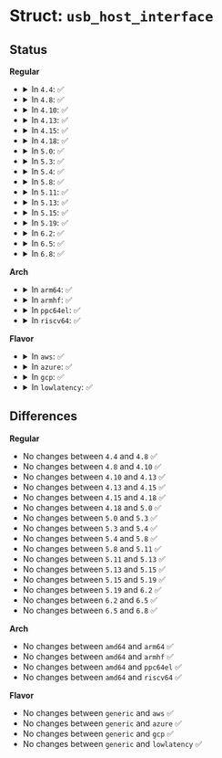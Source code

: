 # Struct: <code>usb_host_interface</code>

## Status
<b>Regular</b>
<ul>
<li>
<details>
<summary>In <code>4.4</code>: ✅</summary>

```c
struct usb_host_interface {
    struct usb_interface_descriptor desc;
    int extralen;
    unsigned char *extra;
    struct usb_host_endpoint *endpoint;
    char *string;
};
```
</details>
</li>
<li>
<details>
<summary>In <code>4.8</code>: ✅</summary>

```c
struct usb_host_interface {
    struct usb_interface_descriptor desc;
    int extralen;
    unsigned char *extra;
    struct usb_host_endpoint *endpoint;
    char *string;
};
```
</details>
</li>
<li>
<details>
<summary>In <code>4.10</code>: ✅</summary>

```c
struct usb_host_interface {
    struct usb_interface_descriptor desc;
    int extralen;
    unsigned char *extra;
    struct usb_host_endpoint *endpoint;
    char *string;
};
```
</details>
</li>
<li>
<details>
<summary>In <code>4.13</code>: ✅</summary>

```c
struct usb_host_interface {
    struct usb_interface_descriptor desc;
    int extralen;
    unsigned char *extra;
    struct usb_host_endpoint *endpoint;
    char *string;
};
```
</details>
</li>
<li>
<details>
<summary>In <code>4.15</code>: ✅</summary>

```c
struct usb_host_interface {
    struct usb_interface_descriptor desc;
    int extralen;
    unsigned char *extra;
    struct usb_host_endpoint *endpoint;
    char *string;
};
```
</details>
</li>
<li>
<details>
<summary>In <code>4.18</code>: ✅</summary>

```c
struct usb_host_interface {
    struct usb_interface_descriptor desc;
    int extralen;
    unsigned char *extra;
    struct usb_host_endpoint *endpoint;
    char *string;
};
```
</details>
</li>
<li>
<details>
<summary>In <code>5.0</code>: ✅</summary>

```c
struct usb_host_interface {
    struct usb_interface_descriptor desc;
    int extralen;
    unsigned char *extra;
    struct usb_host_endpoint *endpoint;
    char *string;
};
```
</details>
</li>
<li>
<details>
<summary>In <code>5.3</code>: ✅</summary>

```c
struct usb_host_interface {
    struct usb_interface_descriptor desc;
    int extralen;
    unsigned char *extra;
    struct usb_host_endpoint *endpoint;
    char *string;
};
```
</details>
</li>
<li>
<details>
<summary>In <code>5.4</code>: ✅</summary>

```c
struct usb_host_interface {
    struct usb_interface_descriptor desc;
    int extralen;
    unsigned char *extra;
    struct usb_host_endpoint *endpoint;
    char *string;
};
```
</details>
</li>
<li>
<details>
<summary>In <code>5.8</code>: ✅</summary>

```c
struct usb_host_interface {
    struct usb_interface_descriptor desc;
    int extralen;
    unsigned char *extra;
    struct usb_host_endpoint *endpoint;
    char *string;
};
```
</details>
</li>
<li>
<details>
<summary>In <code>5.11</code>: ✅</summary>

```c
struct usb_host_interface {
    struct usb_interface_descriptor desc;
    int extralen;
    unsigned char *extra;
    struct usb_host_endpoint *endpoint;
    char *string;
};
```
</details>
</li>
<li>
<details>
<summary>In <code>5.13</code>: ✅</summary>

```c
struct usb_host_interface {
    struct usb_interface_descriptor desc;
    int extralen;
    unsigned char *extra;
    struct usb_host_endpoint *endpoint;
    char *string;
};
```
</details>
</li>
<li>
<details>
<summary>In <code>5.15</code>: ✅</summary>

```c
struct usb_host_interface {
    struct usb_interface_descriptor desc;
    int extralen;
    unsigned char *extra;
    struct usb_host_endpoint *endpoint;
    char *string;
};
```
</details>
</li>
<li>
<details>
<summary>In <code>5.19</code>: ✅</summary>

```c
struct usb_host_interface {
    struct usb_interface_descriptor desc;
    int extralen;
    unsigned char *extra;
    struct usb_host_endpoint *endpoint;
    char *string;
};
```
</details>
</li>
<li>
<details>
<summary>In <code>6.2</code>: ✅</summary>

```c
struct usb_host_interface {
    struct usb_interface_descriptor desc;
    int extralen;
    unsigned char *extra;
    struct usb_host_endpoint *endpoint;
    char *string;
};
```
</details>
</li>
<li>
<details>
<summary>In <code>6.5</code>: ✅</summary>

```c
struct usb_host_interface {
    struct usb_interface_descriptor desc;
    int extralen;
    unsigned char *extra;
    struct usb_host_endpoint *endpoint;
    char *string;
};
```
</details>
</li>
<li>
<details>
<summary>In <code>6.8</code>: ✅</summary>

```c
struct usb_host_interface {
    struct usb_interface_descriptor desc;
    int extralen;
    unsigned char *extra;
    struct usb_host_endpoint *endpoint;
    char *string;
};
```
</details>
</li>
</ul>
<b>Arch</b>
<ul>
<li>
<details>
<summary>In <code>arm64</code>: ✅</summary>

```c
struct usb_host_interface {
    struct usb_interface_descriptor desc;
    int extralen;
    unsigned char *extra;
    struct usb_host_endpoint *endpoint;
    char *string;
};
```
</details>
</li>
<li>
<details>
<summary>In <code>armhf</code>: ✅</summary>

```c
struct usb_host_interface {
    struct usb_interface_descriptor desc;
    int extralen;
    unsigned char *extra;
    struct usb_host_endpoint *endpoint;
    char *string;
};
```
</details>
</li>
<li>
<details>
<summary>In <code>ppc64el</code>: ✅</summary>

```c
struct usb_host_interface {
    struct usb_interface_descriptor desc;
    int extralen;
    unsigned char *extra;
    struct usb_host_endpoint *endpoint;
    char *string;
};
```
</details>
</li>
<li>
<details>
<summary>In <code>riscv64</code>: ✅</summary>

```c
struct usb_host_interface {
    struct usb_interface_descriptor desc;
    int extralen;
    unsigned char *extra;
    struct usb_host_endpoint *endpoint;
    char *string;
};
```
</details>
</li>
</ul>
<b>Flavor</b>
<ul>
<li>
<details>
<summary>In <code>aws</code>: ✅</summary>

```c
struct usb_host_interface {
    struct usb_interface_descriptor desc;
    int extralen;
    unsigned char *extra;
    struct usb_host_endpoint *endpoint;
    char *string;
};
```
</details>
</li>
<li>
<details>
<summary>In <code>azure</code>: ✅</summary>

```c
struct usb_host_interface {
    struct usb_interface_descriptor desc;
    int extralen;
    unsigned char *extra;
    struct usb_host_endpoint *endpoint;
    char *string;
};
```
</details>
</li>
<li>
<details>
<summary>In <code>gcp</code>: ✅</summary>

```c
struct usb_host_interface {
    struct usb_interface_descriptor desc;
    int extralen;
    unsigned char *extra;
    struct usb_host_endpoint *endpoint;
    char *string;
};
```
</details>
</li>
<li>
<details>
<summary>In <code>lowlatency</code>: ✅</summary>

```c
struct usb_host_interface {
    struct usb_interface_descriptor desc;
    int extralen;
    unsigned char *extra;
    struct usb_host_endpoint *endpoint;
    char *string;
};
```
</details>
</li>
</ul>

## Differences
<b>Regular</b>
<ul>
<li>
No changes between <code>4.4</code> and <code>4.8</code> ✅
</li>
<li>
No changes between <code>4.8</code> and <code>4.10</code> ✅
</li>
<li>
No changes between <code>4.10</code> and <code>4.13</code> ✅
</li>
<li>
No changes between <code>4.13</code> and <code>4.15</code> ✅
</li>
<li>
No changes between <code>4.15</code> and <code>4.18</code> ✅
</li>
<li>
No changes between <code>4.18</code> and <code>5.0</code> ✅
</li>
<li>
No changes between <code>5.0</code> and <code>5.3</code> ✅
</li>
<li>
No changes between <code>5.3</code> and <code>5.4</code> ✅
</li>
<li>
No changes between <code>5.4</code> and <code>5.8</code> ✅
</li>
<li>
No changes between <code>5.8</code> and <code>5.11</code> ✅
</li>
<li>
No changes between <code>5.11</code> and <code>5.13</code> ✅
</li>
<li>
No changes between <code>5.13</code> and <code>5.15</code> ✅
</li>
<li>
No changes between <code>5.15</code> and <code>5.19</code> ✅
</li>
<li>
No changes between <code>5.19</code> and <code>6.2</code> ✅
</li>
<li>
No changes between <code>6.2</code> and <code>6.5</code> ✅
</li>
<li>
No changes between <code>6.5</code> and <code>6.8</code> ✅
</li>
</ul>
<b>Arch</b>
<ul>
<li>
No changes between <code>amd64</code> and <code>arm64</code> ✅
</li>
<li>
No changes between <code>amd64</code> and <code>armhf</code> ✅
</li>
<li>
No changes between <code>amd64</code> and <code>ppc64el</code> ✅
</li>
<li>
No changes between <code>amd64</code> and <code>riscv64</code> ✅
</li>
</ul>
<b>Flavor</b>
<ul>
<li>
No changes between <code>generic</code> and <code>aws</code> ✅
</li>
<li>
No changes between <code>generic</code> and <code>azure</code> ✅
</li>
<li>
No changes between <code>generic</code> and <code>gcp</code> ✅
</li>
<li>
No changes between <code>generic</code> and <code>lowlatency</code> ✅
</li>
</ul>
